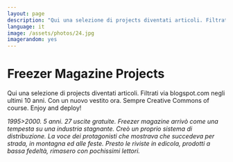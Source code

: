 ```yaml
---
layout: page
description: "Qui una selezione di projects diventati articoli. Filtrati via blogspot.com negli ultimi 10 anni. Con un nuovo vestito ora. Sempre Creative Commons of course. Enjoy and deploy!"
language: it
image: /assets/photos/24.jpg
imagerandom: yes
---
```

# Freezer Magazine Projects

Qui una selezione di projects diventati articoli. Filtrati via blogspot.com negli ultimi 10 anni. Con un nuovo vestito ora. Sempre Creative Commons of course. Enjoy and deploy!

*1995>2000. 5 anni. 27 uscite gratuite. Freezer magazine arrivò come una tempesta su una industria stagnante. Creò un proprio sistema di distribuzione. La voce dei protagonisti che mostrava che succedeva per strada, in montagna ed alle feste. Presto le riviste in edicola, prodotti a bassa fedeltà, rimasero con pochissimi lettori.*
